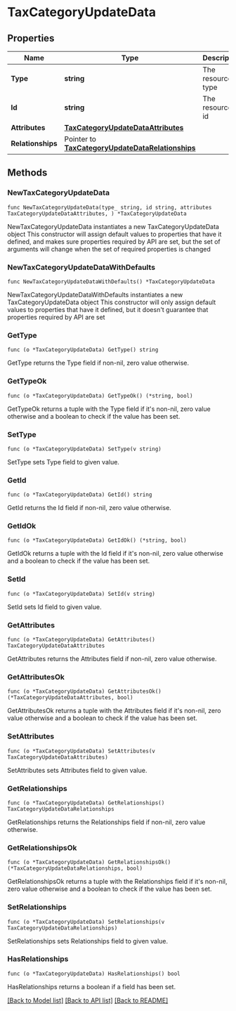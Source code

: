 # TaxCategoryUpdateData

## Properties

Name | Type | Description | Notes
------------ | ------------- | ------------- | -------------
**Type** | **string** | The resource&#39;s type | [default to "tax_categories"]
**Id** | **string** | The resource&#39;s id | 
**Attributes** | [**TaxCategoryUpdateDataAttributes**](TaxCategoryUpdateDataAttributes.md) |  | 
**Relationships** | Pointer to [**TaxCategoryUpdateDataRelationships**](TaxCategoryUpdateDataRelationships.md) |  | [optional] 

## Methods

### NewTaxCategoryUpdateData

`func NewTaxCategoryUpdateData(type_ string, id string, attributes TaxCategoryUpdateDataAttributes, ) *TaxCategoryUpdateData`

NewTaxCategoryUpdateData instantiates a new TaxCategoryUpdateData object
This constructor will assign default values to properties that have it defined,
and makes sure properties required by API are set, but the set of arguments
will change when the set of required properties is changed

### NewTaxCategoryUpdateDataWithDefaults

`func NewTaxCategoryUpdateDataWithDefaults() *TaxCategoryUpdateData`

NewTaxCategoryUpdateDataWithDefaults instantiates a new TaxCategoryUpdateData object
This constructor will only assign default values to properties that have it defined,
but it doesn't guarantee that properties required by API are set

### GetType

`func (o *TaxCategoryUpdateData) GetType() string`

GetType returns the Type field if non-nil, zero value otherwise.

### GetTypeOk

`func (o *TaxCategoryUpdateData) GetTypeOk() (*string, bool)`

GetTypeOk returns a tuple with the Type field if it's non-nil, zero value otherwise
and a boolean to check if the value has been set.

### SetType

`func (o *TaxCategoryUpdateData) SetType(v string)`

SetType sets Type field to given value.


### GetId

`func (o *TaxCategoryUpdateData) GetId() string`

GetId returns the Id field if non-nil, zero value otherwise.

### GetIdOk

`func (o *TaxCategoryUpdateData) GetIdOk() (*string, bool)`

GetIdOk returns a tuple with the Id field if it's non-nil, zero value otherwise
and a boolean to check if the value has been set.

### SetId

`func (o *TaxCategoryUpdateData) SetId(v string)`

SetId sets Id field to given value.


### GetAttributes

`func (o *TaxCategoryUpdateData) GetAttributes() TaxCategoryUpdateDataAttributes`

GetAttributes returns the Attributes field if non-nil, zero value otherwise.

### GetAttributesOk

`func (o *TaxCategoryUpdateData) GetAttributesOk() (*TaxCategoryUpdateDataAttributes, bool)`

GetAttributesOk returns a tuple with the Attributes field if it's non-nil, zero value otherwise
and a boolean to check if the value has been set.

### SetAttributes

`func (o *TaxCategoryUpdateData) SetAttributes(v TaxCategoryUpdateDataAttributes)`

SetAttributes sets Attributes field to given value.


### GetRelationships

`func (o *TaxCategoryUpdateData) GetRelationships() TaxCategoryUpdateDataRelationships`

GetRelationships returns the Relationships field if non-nil, zero value otherwise.

### GetRelationshipsOk

`func (o *TaxCategoryUpdateData) GetRelationshipsOk() (*TaxCategoryUpdateDataRelationships, bool)`

GetRelationshipsOk returns a tuple with the Relationships field if it's non-nil, zero value otherwise
and a boolean to check if the value has been set.

### SetRelationships

`func (o *TaxCategoryUpdateData) SetRelationships(v TaxCategoryUpdateDataRelationships)`

SetRelationships sets Relationships field to given value.

### HasRelationships

`func (o *TaxCategoryUpdateData) HasRelationships() bool`

HasRelationships returns a boolean if a field has been set.


[[Back to Model list]](../README.md#documentation-for-models) [[Back to API list]](../README.md#documentation-for-api-endpoints) [[Back to README]](../README.md)


